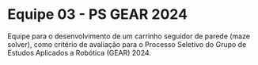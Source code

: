 # Equipe 03 - PS GEAR 2024

Equipe para o desenvolvimento de um carrinho seguidor de parede (maze solver), como critério de avaliação para o Processo Seletivo do Grupo de Estudos Aplicados a Robótica (GEAR) 2024.